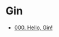 # Gin
- [000. Hello, Gin!](https://github.com/technical-learn-room/gin-learn/blob/main/000.%20Hello,%20Gin!/000.%20Hello,%20Gin!.md)  
